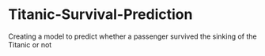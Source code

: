 # Titanic-Survival-Prediction
Creating a model to predict whether a passenger survived the sinking of the Titanic or not
